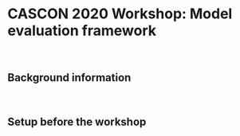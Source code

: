 # CASCON 2020 Workshop: Model evaluation framework

<p>&nbsp;</p>


## Background information

<p>&nbsp;</p>


## Setup before the workshop

<p>&nbsp;</p>

